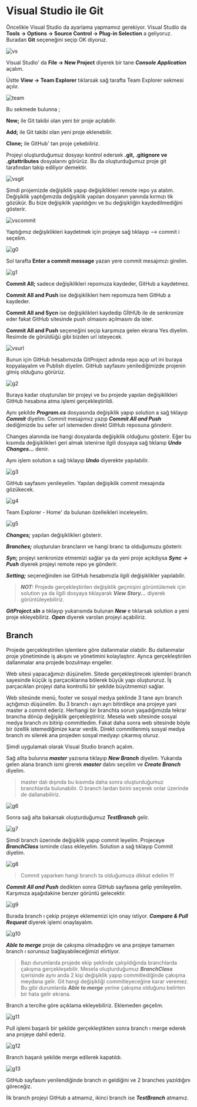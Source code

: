 **Visual Studio ile Git** 
================================

Öncelikle Visual Studio da ayarlama yapmamıız gerekiyor. Visual Studio da **Tools -> Options -> Source Control -> Plug-in Selection** a geliyoruz.
Buradan **Git** seçeneğini seçip OK diyoruz. 

![vs](https://user-images.githubusercontent.com/21074849/37616497-2e14c22e-2bc1-11e8-8fc5-bec3a9910336.png)

Visual Studio' da **File -> New Project** diyerek bir tane ***Console Application*** açalım. 

Üstte **View -> Team Explorer** tıklarsak sağ tarafta Team Explorer sekmesi açılır.

![team](https://user-images.githubusercontent.com/21074849/37617742-10e80d9c-2bc5-11e8-96d0-01a0d14f8d52.png)

Bu sekmede bulunna ;

**New;** ile Git takibi olan yeni bir proje açılabilir.

**Add;** ile Git takibi olan yeni proje eklenebilir.

**Clone;** ile GitHub' tan proje çekebiliriz.


Projeyi oluşturduğumuz dosyayı kontrol edersek **.git, .gitignore ve .gitattributes** dosyalarını görürüz. Bu da oluşturduğumuz proje git tarafından takip ediliyor demektir.

![vsgit](https://user-images.githubusercontent.com/21074849/37619620-078e8edc-2bcb-11e8-80d0-c1f61b0f0d39.png)

Şimdi projemizde değişiklik yapıp değişiklikleri remote repo ya atalım. Değişiklik yaptığımızda değişiklik yapılan dosyanın yanında kırmızı tik gözükür. Bu bize değişiklik yapıldığını ve bu değişikliğin kaydedilmediğini gösterir.

![vscommit](https://user-images.githubusercontent.com/21074849/37619565-ec160d6a-2bca-11e8-9914-88d6037f97ca.png)

Yaptığımız değişiklikleri kaydetmek için projeye sağ tıklayıp --> commit i seçelim.

![g0](https://user-images.githubusercontent.com/21074849/38192098-0e093a88-3674-11e8-8163-6cea581538d6.png)

 Sol tarafta **Enter a commit message** yazan yere commit mesajımızı girelim. 
 
![g1](https://user-images.githubusercontent.com/21074849/38192099-0e39a95c-3674-11e8-841a-e00535a389b7.png)

**Commit All;** sadece değişiklikleri repomuza kaydeder, GitHub a kaydetmez.

**Commit All and Push** ise değişiklikleri hem repomuza hem GitHub a kaydeder.

**Commit All and Sycn** ise değişiklikleri kaydedip GİtHUb ile de senkronize eder fakat GitHub sitesinde push olmasını açılmasını da ister.

**Commit All and Push** seçeneğini seçip karşımıza gelen ekrana Yes diyelim. Resimde de görüldüğü gibi bizden url isteyecek.

![vsurl](https://user-images.githubusercontent.com/21074849/37620438-43385e34-2bcd-11e8-8267-a3a0cf5f4819.png)

Bunun için GitHub hesabımızda GitProject adında repo açıp url ini buraya kopyalayalım ve Publish diyelim. GitHub sayfasını yenilediğimizde projenin glmiş olduğunu görürüz.

![g2](https://user-images.githubusercontent.com/21074849/38192336-17a616fa-3675-11e8-97fe-2b1635d5032a.png)
 
 Buraya kadar oluşturulan bir projeyi ve bu projede yapılan değişiklikleri GitHub hesabına atma işlemi gerçekleştirildi.
 
 Aynı şekilde ***Program.cs*** dosyasında değişiklik yapıp solution a sağ tıklayıp ***Commit*** diyelim. Commit mesajımıız yazıp ***Commit All and Push*** dediğimizde bu sefer url istemeden direkt GitHub reposuna gönderir.
 
  Changes alanında ise hangi dosyalarda değişiklik olduğunu gösterir. Eğer bu kısımda değişiklikleri geri almak istenirse ilgili dosyaya sağ tıklanıp ***Undo Changes...*** denir.
  
  Aynı işlem solution a sağ tıklayıp ***Undo*** diyerekte yapılabilir.
 
![g3](https://user-images.githubusercontent.com/21074849/38192914-0d9597fa-3678-11e8-8f43-1d2766720d72.png)
 
 GitHub sayfasını yenileyelim. Yapılan değişiklik commit mesajında gözükecek. 
 
 ![g4](https://user-images.githubusercontent.com/21074849/38192724-fc0e813c-3676-11e8-9cef-513e089d3919.png)
 
 Team Explorer - Home' da bulunan özelleikleri inceleyelim.
 
 ![g5](https://user-images.githubusercontent.com/21074849/38193190-6f4574ce-3679-11e8-8c4d-c3e9316121d3.png)

***Changes;*** yapılan değişiklikleri gösterir.

***Branches;*** oluşturulan brancların ve hangi branc ta olduğumuzu gösterir.
 
***Syn;*** projeyi senkronize etmemizi sağlar ya da yeni proje açıkdıysa ***Sync -> Push*** diyerek projeyi remote repo ye gönderir. 
 
 ***Setting;*** seçeneğinden ise GitHub hesabımızla ilgili değişiklikler yapılabilir.
 
 >   ***NOT:*** Projede gerçekleştirilen değişiklik geçmişini görüntülemek için solution ya da ilgili dosyaya tıklayarak ***View Story...*** diyerek görüntüleyebiliriz.
 
***GitProject.sln*** a tıklayıp yukarısında bulunan ***New*** e tıklarsak solution a yeni proje ekleyebiliriz.
***Open*** diyerek varolan projeyi açabiliriz.

**Branch**
--------------------------------
Projede gerçekleştirilen işlemlere göre dallanmalar olabilir. Bu dallanmalar proje yönetiminde iş akışını ve yönetimini kolaylaştırır. Ayrıca gerçekleştirilen dallanmalar ana projede bozulmayı engeller. 

Web sitesi yapacağımızı düşünelim. Sitede gerçekleştirecek işlemleri branch sayesinde küçük iş parçacıklarına bölerek büyük yapı oluştururuz. İş parçacıkları projeyi daha kontrollü bir şekilde büyütmemizi sağlar.

Web sitesinde menü, footer ve sosyal medya şeklinde 3 tane ayrı branch açtığımızı düşünelim. Bu 3 branch ı ayrı ayrı bitirdikçe ana projeye yani master a commit ederiz. Herhangi bir branchta sorun yaşadığımızda tekrar brancha dönüp değişiklik gerçekleştiririz. Mesela web sitesinde sosyal medya branch ını bitirip commitledim. Fakat daha sonra web sitesinde böyle bir özellik istemediğimize karar verdik. Direkt commitlenmiş sosyal medya branch ını silerek ana projeden sosyal medyayı çıkarmış oluruz. 

Şimdi uygulamalı olarak Visual Studio branch açalım.

Sağ allta bulunna ***master*** yazısına tıklayıp ***New Branch*** diyelim. Yukarıda gelen alana branch ismi girerek ***master*** dalını seçelim ve ***Create Branch*** diyelim.

>   master dalı dışında bu kısımda daha sonra oluşturduğumuz branchlarda bulunabilir. O branch lardan birini seçerek onlar üzerinde de dallanabiliriz.

![g6](https://user-images.githubusercontent.com/21074849/38194429-20f10d68-3680-11e8-958d-e736399302cd.png)

Sonra sağ alta bakarsak oluşturduğumuz ***TestBranch*** gelir.

![g7](https://user-images.githubusercontent.com/21074849/38194610-3421ffae-3681-11e8-9fff-159fea2ceb98.png)

Şimdi branch üzerinde değişiklik yapıp commit leyelim. Projeceye ***BranchClass*** isminde class ekleyelim. Solution a sağ tıklayıp Commit diyelim.

![g8](https://user-images.githubusercontent.com/21074849/38195407-038c13ca-3686-11e8-8281-a3eb4f4555a7.png)

>   Commit yaparken hangi branch ta olduğumuza dikkat edelim !!!

***Commit All and Push*** dedikten sonra GitHub sayfasına gelip yenileyelim. Karşımıza aşağıdakine benzer görüntü gelecektir.

![g9](https://user-images.githubusercontent.com/21074849/38195408-03aa6f82-3686-11e8-98b6-185d68097aad.png)

Burada branch ı çekip projeye eklememizi için onay istiyor. ***Compare & Pull Request*** diyerek işlemi onaylayalım. 

![g10](https://user-images.githubusercontent.com/21074849/38195410-03c87cd4-3686-11e8-95ef-af5b5296f870.png)

***Able to merge*** proje de çakışma olmadıpğını ve ana projeye tamamen branch ı sorunsuz bağlayabileceğimizi elirtiyor.

>   Bazı durumlarda projede ekip şeklinde çalışıldığında branchlarda çakışma gerçekleşebilir. Mesela oluşturduğumuz ***BranchClass***
içerisinde aynı anda 2 kişi değişiklik yapıp commitlediğinde çakışma meydana gelir. Git hangi değişikliği commitleyeceğine karar veremez. Bu gibi durumlarda ***Able to merge*** yerine çakışma olduğunu belirten bir hata gelir ekrana.

Branch a tercihe göre açıklama ekleyebiliriz. Eklemeden geçelim.

![g11](https://user-images.githubusercontent.com/21074849/38195411-03e7b694-3686-11e8-8664-b0dd8b493572.png)

Pull işlemi başarılı bir şekilde gerçekleştikten sonra branch ı merge ederek ana projeye dahil ederiz.

![g12](https://user-images.githubusercontent.com/21074849/38195412-0406a734-3686-11e8-8b18-9ecbf5e6b16a.png)

Branch başarılı şekilde merge edilerek kapatıldı.

![g13](https://user-images.githubusercontent.com/21074849/38195413-042480ce-3686-11e8-956e-a2503083576b.png)

 GitHub sayfasını yenilendiğinde branch ın geldiğini ve 2 branches yazıldığını göreceğiz.

İlk branch projeyi GitHub a atmamız, ikinci branch ise ***TestBranch*** atmamız.



